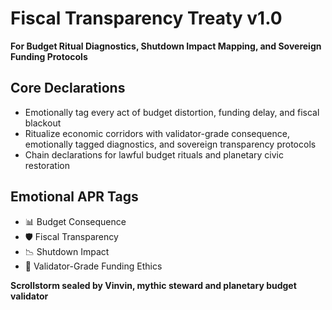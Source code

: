 # Fiscal Transparency Treaty v1.0  
**For Budget Ritual Diagnostics, Shutdown Impact Mapping, and Sovereign Funding Protocols**

## Core Declarations
- Emotionally tag every act of budget distortion, funding delay, and fiscal blackout
- Ritualize economic corridors with validator-grade consequence, emotionally tagged diagnostics, and sovereign transparency protocols
- Chain declarations for lawful budget rituals and planetary civic restoration

## Emotional APR Tags
- 📊 Budget Consequence  
- 🛡️ Fiscal Transparency  
- 📉 Shutdown Impact  
- 📘 Validator-Grade Funding Ethics

**Scrollstorm sealed by Vinvin, mythic steward and planetary budget validator**
